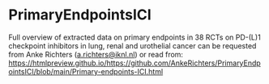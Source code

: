 # PrimaryEndpointsICI

Full overview of extracted data on primary endpoints in 38 RCTs on PD-(L)1 checkpoint inhibitors in lung, renal and
urothelial cancer can  be requested from Anke Richters (a.richters@iknl.nl) or read from:
https://htmlpreview.github.io/https://github.com/AnkeRichters/PrimaryEndpointsICI/blob/main/Primary-endpoints-ICI.html
